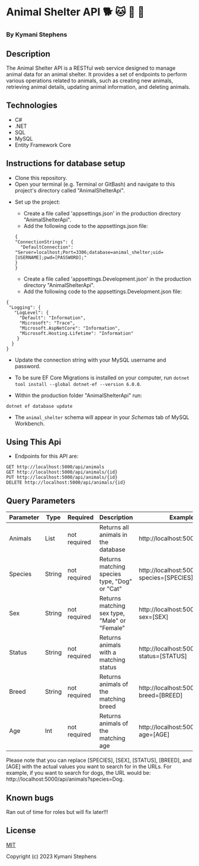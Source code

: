 # Animal Shelter API 🐕 🐱 🐶 🐾

### By Kymani Stephens

## Description

The Animal Shelter API is a RESTful web service designed to manage animal data for an animal shelter. It provides a set of endpoints to perform various operations related to animals, such as creating new animals, retrieving animal details, updating animal information, and deleting animals.

## Technologies

- C#
- .NET
- SQL
- MySQL
- Entity Framework Core

## Instructions for database setup

- Clone this repository.
- Open your terminal (e.g. Terminal or GitBash) and navigate to this project's directory called "AnimalShelterApi".

* Set up the project:

  - Create a file called 'appsettings.json' in the production directory "AnimalShelterApi".
  - Add the following code to the appsettings.json file:

  ```
  {
  "ConnectionStrings": {
    "DefaultConnection": "Server=localhost;Port=3306;database=animal_shelter;uid=[USERNAME];pwd=[PASSWORD];"
  }
  }

  ```

  - Create a file called 'appsettings.Development.json' in the production directory "AnimalShelterApi".
  - Add the following code to the appsettings.Development.json file:

```
{
 "Logging": {
   "LogLevel": {
     "Default": "Information",
     "Microsoft": "Trace",
     "Microsoft.AspNetCore": "Information",
     "Microsoft.Hosting.Lifetime": "Information"
    }
  }
}
```

- Update the connection string with your MySQL username and password.

- To be sure EF Core Migrations is installed on your computer, run `dotnet tool install --global dotnet-ef --version 6.0.0`.
- Within the production folder "AnimalShelterApi" run:

```
dotnet ef database update
```

- The `animal_shelter` schema will appear in your _Schemas_ tab of MySQL Workbench.

## Using This Api

- Endpoints for this API are:

```
GET http://localhost:5000/api/animals
GET http://localhost:5000/api/animals/{id}
PUT http://localhost:5000/api/animals/{id}
DELETE http://localhost:5000/api/animals/{id}

```

## Query Parameters

| Parameter | Type   | Required     | Description                                   | Example Url                                         |
| --------- | ------ | ------------ | --------------------------------------------- | --------------------------------------------------- |
| Animals   | List   | not required | Returns all animals in the database           | http://localhost:5000/api/animals                   |
| Species   | String | not required | Returns matching species type, "Dog" or "Cat" | http://localhost:5000/api/animals?species=[SPECIES] |
| Sex       | String | not required | Returns matching sex type, "Male" or "Female" | http://localhost:5000/api/animals?sex=[SEX]         |
| Status    | String | not required | Returns animals with a matching status        | http://localhost:5000/api/animals?status=[STATUS]   |
| Breed     | String | not required | Returns animals of the matching breed         | http://localhost:5000/api/animals?breed=[BREED]     |
| Age       | Int    | not required | Returns animals of the matching age           | http://localhost:5000/api/animals?age=[AGE]         |

Please note that you can replace [SPECIES], [SEX], [STATUS], [BREED], and [AGE] with the actual values you want to search for in the URLs. For example, if you want to search for dogs, the URL would be: http://localhost:5000/api/animals?species=Dog.

## Known bugs

Ran out of time for roles but will fix later!!!

## License

[MIT](https://opensource.org/license/mit)

Copyright (c) 2023 Kymani Stephens
